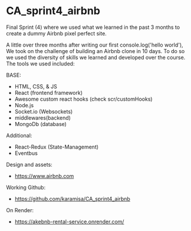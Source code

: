# CA_sprint4_airbnb

Final Sprint (4) where we used what we learned in the past 3 months to create a dummy Airbnb pixel perfect site.

A little over three months after writing our first console.log('hello world'), We took on the challenge of building an Airbnb clone in 10 days. To do so we used the diversity of skills we learned and developed over the course. The tools we used included:

BASE:

- HTML, CSS, & JS
- React (frontend framework)
- Awesome custom react hooks (check scr/customHooks)
- Node.js
- Socket.io (Websockets)
- middlewares(backend)
- MongoDb (database)

Additional:

- React-Redux (State-Management)
- Eventbus

Design and assets:

- https://www.airbnb.com

Working Github:

- https://github.com/karamisa/CA_sprint4_airbnb

On Render:

- https://akebnb-rental-service.onrender.com/
